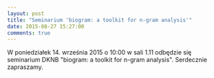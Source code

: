 ```yaml
---
layout: post
title: "Seminarium 'biogram: a toolkit for n-gram analysis'"
date: 2015-08-27 15:27:00
comments: true
---
```


W poniedziałek 14. września 2015 o 10:00 w sali 1.11 odbędzie się seminarium DKNB "biogram: a toolkit for n-gram analysis". Serdecznie zapraszamy.
